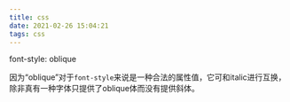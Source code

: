 ```yaml
---
title: css
date: 2021-02-26 15:04:21
tags: css
---
```


font-style: oblique

因为“oblique”对于`font-style`来说是一种合法的属性值，它可和italic进行互换，除非真有一种字体只提供了oblique体而没有提供斜体。